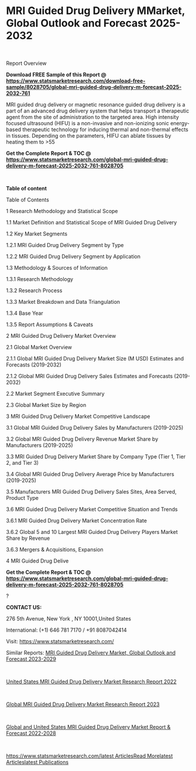 <h1>MRI Guided Drug Delivery MMarket, Global Outlook and Forecast 2025-2032</h1><br/><p>Report Overview</p>
 
 
 
 <p><strong>Download FREE Sample of this Report @ <a href="https://www.statsmarketresearch.com/download-free-sample/8028705/global-mri-guided-drug-delivery-m-forecast-2025-2032-761">https://www.statsmarketresearch.com/download-free-sample/8028705/global-mri-guided-drug-delivery-m-forecast-2025-2032-761</a></strong></p>
 
 
 
 <p>MRI guided drug delivery or magnetic resonance guided drug delivery is a part of an advanced drug delivery system that helps transport a therapeutic agent from the site of administration to the targeted area. High intensity focused ultrasound (HIFU) is a non-invasive and non-ionizing sonic energy-based therapeutic technology for inducing thermal and non-thermal effects in tissues. Depending on the parameters, HIFU can ablate tissues by heating them to >55</p>
 
 
 
 <div><b>Get the Complete Report & TOC @ <a href="https://www.statsmarketresearch.com/global-mri-guided-drug-delivery-m-forecast-2025-2032-761-8028705">https://www.statsmarketresearch.com/global-mri-guided-drug-delivery-m-forecast-2025-2032-761-8028705</a></b></div>
 
 
 
 <p><br />
 
 <b>Table of content</b></p>
 
 
 
 <p>Table of Contents<br />
 
 1 Research Methodology and Statistical Scope<br />
 
 1.1 Market Definition and Statistical Scope of MRI Guided Drug Delivery<br />
 
 1.2 Key Market Segments<br />
 
 1.2.1 MRI Guided Drug Delivery Segment by Type<br />
 
 1.2.2 MRI Guided Drug Delivery Segment by Application<br />
 
 1.3 Methodology & Sources of Information<br />
 
 1.3.1 Research Methodology<br />
 
 1.3.2 Research Process<br />
 
 1.3.3 Market Breakdown and Data Triangulation<br />
 
 1.3.4 Base Year<br />
 
 1.3.5 Report Assumptions & Caveats<br />
 
 2 MRI Guided Drug Delivery Market Overview<br />
 
 2.1 Global Market Overview<br />
 
 2.1.1 Global MRI Guided Drug Delivery Market Size (M USD) Estimates and Forecasts (2019-2032)<br />
 
 2.1.2 Global MRI Guided Drug Delivery Sales Estimates and Forecasts (2019-2032)<br />
 
 2.2 Market Segment Executive Summary<br />
 
 2.3 Global Market Size by Region<br />
 
 3 MRI Guided Drug Delivery Market Competitive Landscape<br />
 
 3.1 Global MRI Guided Drug Delivery Sales by Manufacturers (2019-2025)<br />
 
 3.2 Global MRI Guided Drug Delivery Revenue Market Share by Manufacturers (2019-2025)<br />
 
 3.3 MRI Guided Drug Delivery Market Share by Company Type (Tier 1, Tier 2, and Tier 3)<br />
 
 3.4 Global MRI Guided Drug Delivery Average Price by Manufacturers (2019-2025)<br />
 
 3.5 Manufacturers MRI Guided Drug Delivery Sales Sites, Area Served, Product Type<br />
 
 3.6 MRI Guided Drug Delivery Market Competitive Situation and Trends<br />
 
 3.6.1 MRI Guided Drug Delivery Market Concentration Rate<br />
 
 3.6.2 Global 5 and 10 Largest MRI Guided Drug Delivery Players Market Share by Revenue<br />
 
 3.6.3 Mergers & Acquisitions, Expansion<br />
 
 4 MRI Guided Drug Delive</p>
 
 
 
 <div><b>Get the Complete Report & TOC @ <a href="https://www.statsmarketresearch.com/global-mri-guided-drug-delivery-m-forecast-2025-2032-761-8028705">https://www.statsmarketresearch.com/global-mri-guided-drug-delivery-m-forecast-2025-2032-761-8028705</a></b></div>
 
 
 
 <p>? </p>
 
 
 
 <p><b>CONTACT US:</b><br />
 
 276 5th Avenue, New York , NY 10001,United States<br />
 
 International: (+1) 646 781 7170 / +91 8087042414<br />
 
 Visit: <a href="https://www.statsmarketresearch.com/">https://www.statsmarketresearch.com/</a><br />
 
 Similar Reports: <a href="https://www.statsmarketresearch.com/global-mri-guided-drug-delivery-m-forecast-2025-2032-761-8028705">MRI Guided Drug Delivery Market, Global Outlook and Forecast 2023-2029</a><br />
 
 <br />
 
 <a href="https://www.statsmarketresearch.com/global-mri-guided-drug-delivery-m-forecast-2025-2032-761-8028705">United States MRI Guided Drug Delivery Market Research Report 2022</a><br />
 
 <br />
 
 <a href="https://www.statsmarketresearch.com/global-mri-guided-drug-delivery-m-forecast-2025-2032-761-8028705">Global MRI Guided Drug Delivery Market Research Report 2023</a><br />
 
 <br />
 
 <a href="https://www.statsmarketresearch.com/global-mri-guided-drug-delivery-m-forecast-2025-2032-761-8028705">Global and United States MRI Guided Drug Delivery Market Report & Forecast 2022-2028</a><br />
 
 <br />
 
 <a href="https://gyeongbokgung.com">https://www.statsmarketresearch.com/</a><a href="https://hallyeomaritime.com">latest Articles</a><a href="https://jingwansa.com">Read More</a><a href="https://nguoiviet.jp/">latest Articles</a><a href="https://www.intelmarketresearch.com/">latest Publications</a></p>